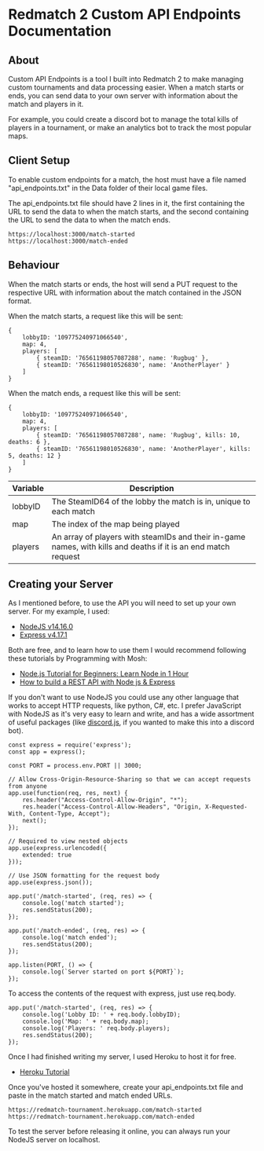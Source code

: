 # Redmatch 2 Custom API Endpoints Documentation

## About

Custom API Endpoints is a tool I built into Redmatch 2 to make managing custom tournaments and data processing easier. When a match starts or ends, you can send data to your own server with information about the match and players in it.

For example, you could create a discord bot to manage the total kills of players in a tournament, or make an analytics bot to track the most popular maps.

## Client Setup

To enable custom endpoints for a match, the host must have a file named "api_endpoints.txt" in the Data folder of their local game files.

The api_endpoints.txt file should have 2 lines in it, the first containing the URL to send the data to when the match starts, and the second containing the URL to send the data to when the match ends.

	https://localhost:3000/match-started
	https://localhost:3000/match-ended

## Behaviour

When the match starts or ends, the host will send a PUT request to the respective URL with information about the match contained in the JSON format.

When the match starts, a request like this will be sent:

	{
		lobbyID: '109775240971066540',
		map: 4,
		players: [
			{ steamID: '76561198057087288', name: 'Rugbug' },
			{ steamID: '76561198010526830', name: 'AnotherPlayer' }
		]
	}

When the match ends, a request like this will be sent:

	{
		lobbyID: '109775240971066540',
		map: 4,
		players: [
			{ steamID: '76561198057087288', name: 'Rugbug', kills: 10, deaths: 6 },
			{ steamID: '76561198010526830', name: 'AnotherPlayer', kills: 5, deaths: 12 }
		]
	}

| Variable | Description |
| --- | --- |
| lobbyID | The SteamID64 of the lobby the match is in, unique to each match |
| map | The index of the map being played |
| players | An array of players with steamIDs and their in-game names, with kills and deaths if it is an end match request |

## Creating your Server

As I mentioned before, to use the API you will need to set up your own server. For my example, I used:
 - [NodeJS v14.16.0](https://nodejs.org/en/)
 - [Express v4.17.1](https://www.npmjs.com/package/express)

Both are free, and to learn how to use them I would recommend following these tutorials by Programming with Mosh:
 - [Node.js Tutorial for Beginners: Learn Node in 1 Hour](https://www.youtube.com/watch?v=TlB_eWDSMt4)
 - [How to build a REST API with Node js & Express](https://www.youtube.com/watch?v=pKd0Rpw7O48)

If you don't want to use NodeJS you could use any other language that works to accept HTTP requests, like python, C#, etc. I prefer JavaScript with NodeJS as it's very easy to learn and write, and has a wide assortment of useful packages (like [discord.js](https://discord.js.org/#/), if you wanted to make this into a discord bot).

	const express = require('express');
	const app = express();

	const PORT = process.env.PORT || 3000;

	// Allow Cross-Origin-Resource-Sharing so that we can accept requests from anyone
	app.use(function(req, res, next) {
		res.header("Access-Control-Allow-Origin", "*");
		res.header("Access-Control-Allow-Headers", "Origin, X-Requested-With, Content-Type, Accept");
		next();
	});

	// Required to view nested objects
	app.use(express.urlencoded({
		extended: true
	}));

	// Use JSON formatting for the request body
	app.use(express.json());

	app.put('/match-started', (req, res) => {
		console.log('match started');
		res.sendStatus(200);
	});

	app.put('/match-ended', (req, res) => {
		console.log('match ended');
		res.sendStatus(200);
	});

	app.listen(PORT, () => {
		console.log(`Server started on port ${PORT}`);
	});

To access the contents of the request with express, just use req.body.

	app.put('/match-started', (req, res) => {
		console.log('Lobby ID: ' + req.body.lobbyID);
		console.log('Map: ' + req.body.map);
		console.log('Players: ' req.body.players);
		res.sendStatus(200);
	});

Once I had finished writing my server, I used Heroku to host it for free.
 - [Heroku Tutorial](https://youtu.be/aUW5GAFhu6s)

Once you've hosted it somewhere, create your api_endpoints.txt file and paste in the match started and match ended URLs.

	https://redmatch-tournament.herokuapp.com/match-started
	https://redmatch-tournament.herokuapp.com/match-ended

To test the server before releasing it online, you can always run your NodeJS server on localhost.